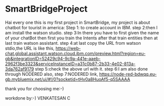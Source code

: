 # SmartBridgeProject

Hai every one this is my first project in SmartBridge,
my project is about chatbot for tourist in america:
Step 1: to create account in IBM.
step 2:then I am  install the watson studio. 
step 3:In there you have to first given the name of your chatBot then first you train the  Intents after that train entities then at last train watson assistant.
step 4:at last copy the URL from watson stdio,the URL is like this,
https://web-chat.global.assistant.watson.cloud.ibm.com/preview.html?region=eu-gb&integrationID=52429c94-9c9a-441e-aaeb-2962f3be3323&serviceInstanceID=a31c0b87-2b33-4e02-813a-3da762af9179
step 5:check the above url with it.
step 6:I am also done through NODERED also,
step 7:NODERED link,
https://node-red-bdwqq.eu-gb.mybluemix.net/ui/#!/0?socketid=tHv0a8HuoAf5-q5SAAAA

thank you for choosing me:-)

workdone by:-)
VENKATESAN C
